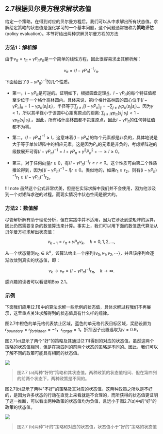 ## 2.7根据贝尔曼方程求解状态值

给定一个策略，在得到对应的贝尔曼方程后，我们可以从中求解出所有状态值。求解给定策略的状态值是强化学习的一个基本问题，这个问题通常被称为**策略评估** (policy evaluation)。本节将给出两种求解贝尔曼方程的方法

### 方法1：解析解

由于$v_{\pi}=r_{\pi}+\gamma P_{\pi}v_{\pi}$是一个简单的线性方程，因此很容易求出其解析解：

$$v_{\pi}=(I-\gamma P_{\pi})^{-1}r_{\pi}.$$

下面给出了$(I-\gamma P_{\pi})^{-1}$的几个性质。

- 第一，$I-\gamma P_{\pi}$是可逆的。证明如下，根据圆盘定理[4](https://www.cambridge.org/core/books/matrix-analysis/9CF2CB491C9E97948B15FAD835EF9A8B)，$I-\gamma P_{\pi}$的每个特征值都至少位于一个格什高林圆内。具体来说，第$i$个格什高林圆的圆心位于$[I-\gamma P_{\pi}]_{ii}=1-\gamma p_{\pi}(s_{i}|s_{i})$，半径等于$\sum_{j\neq i}[I-\gamma P_{\pi}]_{ij}=-\sum_{j\neq i}\gamma p_{\pi}(s_{j}|s_{i}).$。因为$\gamma<1$，所以其半径小于该圆中心距离原点的距离: $\sum_{j\neq i}\gamma p_{\pi}(s_{j}|s_{i})<1-\gamma p_{\pi}(s_{i}|s_{i}).$。因此，所有格什高林圆都不包含原点，因此$I-\gamma P_{\pi}$的任何特征值都不为零。

- 第二，$(I-\gamma P_{\pi})^{-1} \geq I$，这意味着$(I - \gamma P_\pi)$的每个元素都是非负的，具体地说是大于等于单位矩阵中的相应元素。这是因为$P_\pi$的元素是非负的，考虑矩阵逆的级数展开可得$(I-\gamma P_{\pi})^{-1}=I+\gamma P_{\pi}+\gamma^{2}P_{\pi}^{2}+\cdots\geq I\geq0$。

- 第三，对于任何向量$r\geq 0$，有$(I-\gamma P_{\pi})^{-1}r\geq r \geq 0$。这个性质可由第二个性质推论得到，因为$[(I-\gamma P_{\pi})^{-1}-I]r\geq0$。类似地的，如果$r_1\geq r_2$，则有$(I-\gamma P_\pi)^{-1}r_1\geq(I-\gamma P_\pi)^{-1}r_2$。

!!! note 
    虽然这个公式非常优美，但是在实际求解中我们并不会使用，因为他涉及到一个对矩阵求逆的过程，而现实情况中状态空间是很大的。

### 方法2：数值解

尽管解析解有助于理论分析，但在实践中并不适用，因为它涉及到逆矩阵的运算，因此仍然需要复杂的数值算法来计算。事实上，我们可以用下面的数值迭代算法从贝尔曼方程求解出状态值：

$$v_{k+1}=r_{\pi}+\gamma P_{\pi}v_{k},\quad k=0,1,2,\ldots,\tag{2.11}$$

从一个状态猜测$v_0\in \mathbb{R}^n$，该算法给出一个序列$\{v_0,v_1,v_2,\cdots\}$，并且该序列会逐渐收敛到真实的状态值，即：

$$v_{k}\to v_{\pi}=(I-\gamma P_{\pi})^{-1}r_{\pi},\quad k\to\infty.\tag{2.12}$$

感兴趣的读者可以看证明Box $2.1$。


### 示例

下面我们应用$(2.11)$中的算法求解一些示例的状态值，具体求解过程我们不再展示，这里重点关注求解得到的状态值具有什么样的规律。

图$2.7$中橙色的单元格代表禁止区域，蓝色的单元格代表目标区域，奖励设置为$r_{boundary}=r_{forbidden}=-1$，$r_{target}=1$。折扣因子设置选取为$\gamma=0.9$。

图$2.7(a)$显示了两个"好"的策略及其通过$(2.11)$得到的对应的状态值。虽然这两个策略的状态值相同，但是在第四列的前两个状态的策略是不同的。因此，我们可以了解不同的政策可能具有相同的状态值。

 ![](../img/02/6.png)
 > 图2.7 (a)两种“好的”策略和其状态值。两种政策的状态值相同、但在第四列的前两个状态下，两种政策是不同的。

图$2.7(b)$显示了两种"不好"的策略及其对应的状态值。这两种政策之所以是不好的，是因为许多状态的行动在直觉上来看就是不合理的，而所获得的状态值更证明了这一推断，可以看出两种政策的状态值均为负值，且远小于图$2.7(a)$中的“好”的政策的状态值。

 ![](../img/02/7.png)
 > 图2.7 (b)两种“坏的”策略和对应的状态值，状态值小于"好的"策略的状态值


